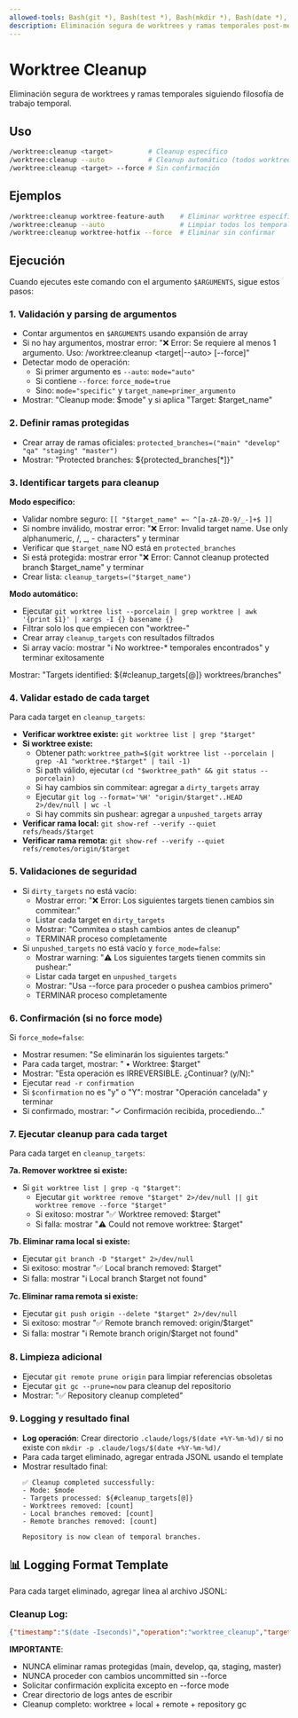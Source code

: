 ```yaml
---
allowed-tools: Bash(git *), Bash(test *), Bash(mkdir *), Bash(date *), Bash(whoami), Bash(echo *), Bash(read *), Bash([[ ]])
description: Eliminación segura de worktrees y ramas temporales post-merge
---
```


# Worktree Cleanup

Eliminación segura de worktrees y ramas temporales siguiendo filosofía de trabajo temporal.

## Uso
```bash
/worktree:cleanup <target>         # Cleanup específico
/worktree:cleanup --auto           # Cleanup automático (todos worktree-*)
/worktree:cleanup <target> --force # Sin confirmación
```

## Ejemplos
```bash
/worktree:cleanup worktree-feature-auth    # Eliminar worktree específico
/worktree:cleanup --auto                   # Limpiar todos los temporales
/worktree:cleanup worktree-hotfix --force  # Eliminar sin confirmar
```

## Ejecución

Cuando ejecutes este comando con el argumento `$ARGUMENTS`, sigue estos pasos:

### 1. Validación y parsing de argumentos
- Contar argumentos en `$ARGUMENTS` usando expansión de array
- Si no hay argumentos, mostrar error: "❌ Error: Se requiere al menos 1 argumento. Uso: /worktree:cleanup <target|--auto> [--force]"
- Detectar modo de operación:
  - Si primer argumento es `--auto`: `mode="auto"`
  - Si contiene `--force`: `force_mode=true`
  - Sino: `mode="specific"` y `target_name=primer_argumento`
- Mostrar: "Cleanup mode: $mode" y si aplica "Target: $target_name"

### 2. Definir ramas protegidas
- Crear array de ramas oficiales: `protected_branches=("main" "develop" "qa" "staging" "master")`
- Mostrar: "Protected branches: ${protected_branches[*]}"

### 3. Identificar targets para cleanup
**Modo específico:**
- Validar nombre seguro: `[[ "$target_name" =~ ^[a-zA-Z0-9/_-]+$ ]]`
- Si nombre inválido, mostrar error: "❌ Error: Invalid target name. Use only alphanumeric, /, _, - characters" y terminar
- Verificar que `$target_name` NO está en `protected_branches`
- Si está protegida: mostrar error "❌ Error: Cannot cleanup protected branch $target_name" y terminar
- Crear lista: `cleanup_targets=("$target_name")`

**Modo automático:**
- Ejecutar `git worktree list --porcelain | grep worktree | awk '{print $1}' | xargs -I {} basename {}`
- Filtrar solo los que empiecen con "worktree-"
- Crear array `cleanup_targets` con resultados filtrados
- Si array vacío: mostrar "ℹ️ No worktree-* temporales encontrados" y terminar exitosamente

Mostrar: "Targets identified: ${#cleanup_targets[@]} worktrees/branches"

### 4. Validar estado de cada target
Para cada target en `cleanup_targets`:
- **Verificar worktree existe:** `git worktree list | grep "$target"`
- **Si worktree existe:**
  - Obtener path: `worktree_path=$(git worktree list --porcelain | grep -A1 "worktree.*$target" | tail -1)`
  - Si path válido, ejecutar `(cd "$worktree_path" && git status --porcelain)`
  - Si hay cambios sin commitear: agregar a `dirty_targets` array
  - Ejecutar `git log --format='%H' "origin/$target"..HEAD 2>/dev/null | wc -l`
  - Si hay commits sin pushear: agregar a `unpushed_targets` array
- **Verificar rama local:** `git show-ref --verify --quiet refs/heads/$target`
- **Verificar rama remota:** `git show-ref --verify --quiet refs/remotes/origin/$target`

### 5. Validaciones de seguridad
- Si `dirty_targets` no está vacío:
  - Mostrar error: "❌ Error: Los siguientes targets tienen cambios sin commitear:"
  - Listar cada target en `dirty_targets`
  - Mostrar: "Commitea o stash cambios antes de cleanup"
  - TERMINAR proceso completamente
- Si `unpushed_targets` no está vacío y `force_mode=false`:
  - Mostrar warning: "⚠️ Los siguientes targets tienen commits sin pushear:"
  - Listar cada target en `unpushed_targets`
  - Mostrar: "Usa --force para proceder o pushea cambios primero"
  - TERMINAR proceso completamente

### 6. Confirmación (si no force mode)
Si `force_mode=false`:
- Mostrar resumen: "Se eliminarán los siguientes targets:"
- Para cada target, mostrar: "  • Worktree: $target"
- Mostrar: "Esta operación es IRREVERSIBLE. ¿Continuar? (y/N):"
- Ejecutar `read -r confirmation`
- Si `$confirmation` no es "y" o "Y": mostrar "Operación cancelada" y terminar
- Si confirmado, mostrar: "✓ Confirmación recibida, procediendo..."

### 7. Ejecutar cleanup para cada target
Para cada target en `cleanup_targets`:

**7a. Remover worktree si existe:**
- Si `git worktree list | grep -q "$target"`:
  - Ejecutar `git worktree remove "$target" 2>/dev/null || git worktree remove --force "$target"`
  - Si exitoso: mostrar "✅ Worktree removed: $target"
  - Si falla: mostrar "⚠️ Could not remove worktree: $target"

**7b. Eliminar rama local si existe:**
- Ejecutar `git branch -D "$target" 2>/dev/null`
- Si exitoso: mostrar "✅ Local branch removed: $target"
- Si falla: mostrar "ℹ️ Local branch $target not found"

**7c. Eliminar rama remota si existe:**
- Ejecutar `git push origin --delete "$target" 2>/dev/null`
- Si exitoso: mostrar "✅ Remote branch removed: origin/$target"
- Si falla: mostrar "ℹ️ Remote branch origin/$target not found"

### 8. Limpieza adicional
- Ejecutar `git remote prune origin` para limpiar referencias obsoletas
- Ejecutar `git gc --prune=now` para cleanup del repositorio
- Mostrar: "✅ Repository cleanup completed"

### 9. Logging y resultado final
- **Log operación**: Crear directorio `.claude/logs/$(date +%Y-%m-%d)/` si no existe con `mkdir -p .claude/logs/$(date +%Y-%m-%d)/`
- Para cada target eliminado, agregar entrada JSONL usando el template
- Mostrar resultado final:
  ```
  ✅ Cleanup completed successfully:
  - Mode: $mode
  - Targets processed: ${#cleanup_targets[@]}
  - Worktrees removed: [count]
  - Local branches removed: [count]
  - Remote branches removed: [count]

  Repository is now clean of temporal branches.
  ```

## 📊 Logging Format Template

Para cada target eliminado, agregar línea al archivo JSONL:

### Cleanup Log:
```json
{"timestamp":"$(date -Iseconds)","operation":"worktree_cleanup","target":"$target","mode":"$mode","force_mode":"$force_mode","user":"$(whoami)","commit_sha":"$(git rev-parse HEAD)"}
```

**IMPORTANTE**:
- NUNCA eliminar ramas protegidas (main, develop, qa, staging, master)
- NUNCA proceder con cambios uncommitted sin --force
- Solicitar confirmación explícita excepto en --force mode
- Crear directorio de logs antes de escribir
- Cleanup completo: worktree + local + remote + repository gc